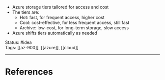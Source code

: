 - ﻿﻿Azure storage tiers tailored for access and cost
- ﻿﻿The tiers are:
	- ﻿﻿Hot: fast, for frequent access, higher cost
	- ﻿﻿Cool: cost-effective, for less frequent access, still fast
	- ﻿﻿Archive: low-cost, for long-term storage, slow access
- ﻿﻿Azure shifts tiers automatically as needed

Status: #idea  
Tags: [[az-900]], [[azure]], [[cloud]]  

---
# References